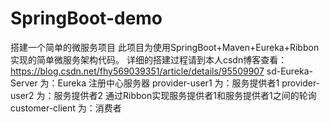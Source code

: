 # SpringBoot-demo
搭建一个简单的微服务项目
此项目为使用SpringBoot+Maven+Eureka+Ribbon实现的简单微服务架构代码。
详细的搭建过程请到本人csdn博客查看：https://blog.csdn.net/fhy569039351/article/details/95509907
sd-Eureka-Server  为：Eureka 注册中心服务器
provider-user1    为：服务提供者1
provider-user2    为：服务提供者2   通过Ribbon实现服务提供者1和服务提供者1之间的轮询
customer-client   为：消费者
